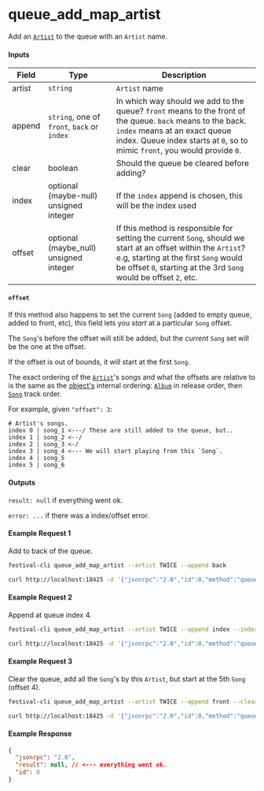 # queue_add_map_artist
Add an [`Artist`](../../common-objects/artist.md) to the queue with an `Artist` name.

#### Inputs

| Field  | Type                                        | Description |
|--------|---------------------------------------------|-------------|
| artist | `string`                                    | `Artist` name
| append | `string`, one of `front`, `back` or `index` | In which way should we add to the queue? `front` means to the front of the queue. `back` means to the back. `index` means at an exact queue index. Queue index starts at `0`, so to mimic `front`, you would provide `0`.
| clear  | boolean                                     | Should the queue be cleared before adding?
| index  | optional (maybe-null) unsigned integer      | If the `index` append is chosen, this will be the index used
| offset | optional (maybe_null) unsigned integer      | If this method is responsible for setting the current `Song`, should we start at an offset within the `Artist`? e.g, starting at the first `Song` would be offset `0`, starting at the 3rd `Song` would be offset `2`, etc.

#### `offset`
If this method also happens to set the current `Song` (added to empty queue, added to front, etc), this field lets you _start_ at a particular `Song` offset.

The `Song`'s before the offset will still be added, but the _current_ `Song` set will be the one at the offset.

If the offset is out of bounds, it will start at the first `Song`.

The exact ordering of the [`Artist`](../../common-objects/artist.md)'s songs and what the offsets are relative to is the same as the [object's](../../common-objects/artist.md) internal ordering: [`Album`](../../common-objects/album.md) in release order, then [`Song`](../../common-objects/song.md) track order.

For example, given `"offset": 3`:
```plaintext
# Artist's songs.
index 0 | song_1 <---/ These are still added to the queue, but..
index 1 | song_2 <--/
index 2 | song_3 <-/
index 3 | song_4 <--- We will start playing from this `Song`.
index 4 | song_5
index 5 | song_6
```

#### Outputs
`result: null` if everything went ok.

`error: ...` if there was a index/offset error.

#### Example Request 1
Add to back of the queue.
```bash
festival-cli queue_add_map_artist --artist TWICE --append back
```
```bash
curl http://localhost:18425 -d '{"jsonrpc":"2.0","id":0,"method":"queue_add_map_artist","params":{"artist":"TWICE","append":"back","clear":false}}'
```

#### Example Request 2
Append at queue index 4.
```bash
festival-cli queue_add_map_artist --artist TWICE --append index --index 4
```
```bash
curl http://localhost:18425 -d '{"jsonrpc":"2.0","id":0,"method":"queue_add_map_artist","params":{"artist":"TWICE","append":"index","index":4,"clear":false}}'
```

#### Example Request 3
Clear the queue, add all the `Song`'s by this `Artist`, but start at the 5th `Song` (offset 4).
```bash
festival-cli queue_add_map_artist --artist TWICE --append front --clear --offset 4
```
```bash
curl http://localhost:18425 -d '{"jsonrpc":"2.0","id":0,"method":"queue_add_map_artist","params":{"artist":"TWICE","append":"front","clear":true,"offset":4}}'
```

#### Example Response
```json
{
  "jsonrpc": "2.0",
  "result": null, // <--- everything went ok.
  "id": 0
}
```
